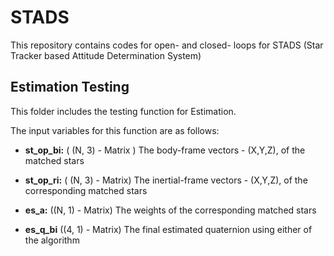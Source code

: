 # STADS
This repository contains codes for open- and closed- loops for STADS (Star Tracker based Attitude Determination System)

## Estimation Testing

This folder includes the testing function for Estimation. 

The input variables for this function are as follows:
* **st_op_bi:** ( (N, 3) - Matrix )
	The body-frame vectors - (X,Y,Z), of the matched stars 

* **st_op_ri:** ( (N, 3) - Matrix) 
	The inertial-frame vectors - (X,Y,Z), of the corresponding matched stars

* **es_a:** ((N, 1) - Matrix) 
	The weights of the corresponding matched stars
  
* **es_q_bi** ((4, 1) - Matrix) 
	The final estimated quaternion using either of the algorithm 
